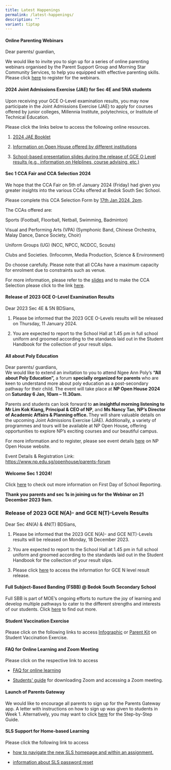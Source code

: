 ```yaml
---
title: Latest Happenings
permalink: /latest-happenings/
description: ""
variant: tiptap
---
```

<h4><strong>Online Parenting Webinars</strong></h4><p>Dear parents/ guardian,  </p><p>We would like to invite you to sign up for a series of online parenting webinars organised by the Parent Support Group and Morning Star Community Services, to help you equipped with effective parenting skills. Please click <a href="https://go.gov.sg/morningstarwebinar12secrun1" rel="noopener noreferrer nofollow" target="_blank">here</a> to register for the webinars. </p><p></p><h4><strong>2024 Joint Admissions Exercise (JAE) for Sec 4E and 5NA students</strong></h4><p>Upon receiving your GCE O-Level examination results, you may now participate in the Joint Admissions Exercise (JAE) to apply for courses offered by junior colleges, Millennia Institute, polytechnics, or Institute of Technical Education.</p><p>Please click the links below to access the following online resources.</p><ol data-tight="true" class="tight"><li><p><a href="https://go.gov.sg/2024jaebooklet" rel="noopener noreferrer nofollow" target="_blank">2024 JAE Booklet</a></p></li><li><p><a href="https://go.gov.sg/2024jaeopenhouses" rel="noopener noreferrer nofollow" target="_blank">Information on Open House offered by different institutions</a></p></li><li><p><a href="https://go.gov.sg/2023olvlpresentationofresults" rel="noopener noreferrer nofollow" target="_blank">School-based presentation slides during the release of GCE O Level results (e.g., information on Helplines, course advising, etc.)</a></p></li></ol><h4><strong>Sec 1 CCA Fair and CCA Selection 2024</strong></h4><p>We hope that the CCA Fair on 5th of January 2024 (Friday) had given you greater insights into the various CCAs offered at Bedok South Sec School.</p><p>Please complete this CCA Selection Form by <u>17th Jan 2024, 2pm</u>.</p><p>The CCAs offered are:</p><p>Sports (Football, Floorball, Netball, Swimming, Badminton)</p><p>Visual and Performing Arts (VPA) (Symphonic Band, Chinese Orchestra, Malay Dance, Dance Society, Choir)</p><p>Uniform Groups (UG) (NCC, NPCC, NCDCC, Scouts)</p><p>Clubs and Societies. (Infocomm, Media Production, Science &amp; Environment)</p><p>Do choose carefully. Please note that all CCAs have a maximum capacity for enrolment due to constraints such as venue.</p><p>For more information, please refer to the <a href="https://go.gov.sg/ccabriefingbdsparents2024" rel="noopener noreferrer nofollow" target="_blank">slides</a> and to make the CCA Selection please click to the link <a href="https://forms.moe.edu.sg/forms/J2w78o" rel="noopener noreferrer nofollow" target="_blank">here</a>.</p><h4><strong>Release of 2023 GCE O-Level Examination Results</strong></h4><p>Dear 2023 Sec 4E &amp; 5N BDSians,</p><ol data-tight="true" class="tight"><li><p>Please be informed that the 2023 GCE O-Levels results will be released on Thursday, 11 January 2024.</p></li><li><p>You are expected to report to the School Hall at 1.45 pm in full school uniform and groomed according to the standards laid out in the Student Handbook for the collection of your&nbsp;result&nbsp;slips.</p></li></ol><h4><strong>All about Poly Education</strong></h4><p>Dear parents/ guardians, <br>We would like to extend an invitation to you to attend Ngee Ann Poly’s <strong>“All about Poly Education”,</strong> a forum <strong>specially organized for parents </strong>who are keen to understand more about poly education as a post-secondary pathway for their child. The event will take place at <strong>NP Open House 2024 </strong>on<strong> Saturday 6 Jan, 10am – 11.30am.</strong></p><p></p><p>Parents and students can look forward to <strong>an insightful morning listening to Mr Lim Kok Kiang, Principal &amp; CEO of NP</strong>, and <strong>Ms Nancy Tan</strong>, <strong>NP’s Director of Academic Affairs &amp; Planning office. </strong>They will share valuable details on the upcoming Joint Admissions Exercise (JAE).<strong><em> </em></strong>Additionally, a variety of programmes and tours will be available at NP Open House<strong><em>, </em></strong>offering opportunities to explore NP’s exciting courses and our beautiful campus.</p><p>For more information and to register, please see event details <a href="https://www.np.edu.sg/openhouse/parents-forum" rel="noopener noreferrer nofollow" target="_blank">here</a> on NP Open House website.</p><p>Event Details &amp; Registration Link: <a href="https://www.np.edu.sg/openhouse/parents-forum" rel="noopener noreferrer nofollow" target="_blank">https://www.np.edu.sg/openhouse/parents-forum</a></p><p></p><h4><strong>Welcome Sec 1 2024!</strong></h4><p>Click <a href="https://bedoksouthsec.moe.edu.sg/prospectus/information-for-sec-1-2024/" rel="noopener noreferrer nofollow" target="_blank">here</a> to check out more information on First Day of School Reporting.</p><p><strong>Thank you parents and sec 1s in joining us for the Webinar on 21 December 2023 9am.</strong></p><h3><strong>Release of 2023 GCE N(A)- and GCE N(T)-Levels Results</strong></h3><p>Dear Sec 4N(A) &amp; 4N(T) BDSians,</p><ol data-tight="true" class="tight"><li><p>Please be informed that the 2023 GCE N(A)- and GCE N(T)-Levels results will be released on Monday, 18 December 2023.</p></li><li><p>You are expected to report to the School Hall at 1.45 pm in full school uniform and groomed according to the standards laid out in the Student Handbook for the collection of your&nbsp;result&nbsp;slips.</p></li><li><p>Please click <a href="/files/GCE Matters/2023_N_Level_Slides_Sharing_with_students_18Dec23.pdf" rel="noopener noreferrer nofollow" target="_blank">here</a> to access the information for GCE N level result release.</p></li></ol><h4><strong>Full Subject-Based Banding (FSBB) @ Bedok South Secondary School</strong></h4><p>Full SBB is part of MOE’s ongoing efforts to nurture the joy of learning and develop multiple pathways to cater to the different strengths and interests of our students.&nbsp;Click&nbsp;<a href="https://www.bedoksouthsec.moe.edu.sg/curriculum/full-subject-based-banding-fsbb/" rel="noopener noreferrer nofollow" target="_blank">here</a> to find out more.</p><h4><strong>Student Vaccination Exercise</strong></h4><p>Please click on the following links to access&nbsp;<a href="/files/Infographic%20onStudent%20Vaccination%20Exercise.pdf" rel="noopener noreferrer nofollow" target="_blank">Infographic</a>&nbsp;or&nbsp;<a href="/files/Parent%20Kit%20on%20StudentVaccinationExercise.pdf" rel="noopener noreferrer nofollow" target="_blank">Parent Kit</a>&nbsp;on Student Vaccination Exercise.</p><h4><strong>FAQ for Online Learning and Zoom Meeting</strong></h4><p>Please click on the respective link to access</p><ul data-tight="true" class="tight"><li><p><a href="/files/FAQforonlinelearning.pdf" rel="noopener noreferrer nofollow" target="_blank">FAQ for online learning</a></p></li><li><p><a href="/files/Students'%20Guide%20to%20Video%20Conferencing%20with%20Teachers%20Using%20Zoom%20for%20HBL.pdf" rel="noopener noreferrer nofollow" target="_blank">Students' guide</a>&nbsp;for downloading Zoom and accessing a Zoom meeting.</p></li></ul><h4><strong>Launch of Parents Gateway</strong></h4><p>We would like to encourage all parents to sign up for the Parents Gateway app. A letter with instructions on how to sign up was given to students in Week 1. Alternatively, you may want to click&nbsp;<a href="/files/Letter%20-%20Parents%20Gateway(BSSS).pdf" rel="noopener noreferrer nofollow" target="_blank">here</a>&nbsp;for the Step-by-Step Guide.</p><h4><strong>SLS Support for Home-based Learning</strong></h4><p>Please click the following link to access</p><ul data-tight="true" class="tight"><li><p><a href="/files/Student%20E-Poster%20for%20Navigation%20on%20SLS.pdf" rel="noopener noreferrer nofollow" target="_blank">how to navigate the new SLS homepage and within an assignment.</a></p></li><li><p><a href="https://www.bedoksouthsec.moe.edu.sg/student-development/home-based-learning-hbl/sls-support-for-home-based-learning/" rel="noopener noreferrer nofollow" target="_blank">information about SLS password reset</a></p></li></ul><p></p>